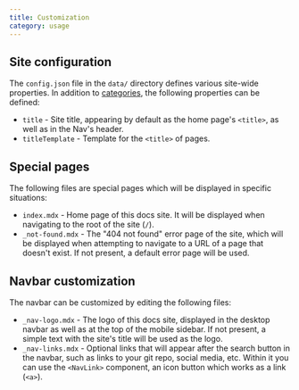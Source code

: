 ```yaml
---
title: Customization
category: usage
---
```


## Site configuration

The `config.json` file in the `data/` directory defines various site-wide properties. In addition to [categories](/docs/categories), the following properties can be defined:

- `title` - Site title, appearing by default as the home page's `<title>`, as well as in the Nav's header.
- `titleTemplate` - Template for the `<title>` of pages.

## Special pages

The following files are special pages which will be displayed in specific situations:

- `index.mdx` - Home page of this docs site. It will be displayed when navigating to the root of the site (`/`).
- `_not-found.mdx` - The "404 not found" error page of the site, which will be displayed when attempting to navigate to a URL of a page that doesn't exist. If not present, a default error page will be used.

## Navbar customization

The navbar can be customized by editing the following files:

- `_nav-logo.mdx` - The logo of this docs site, displayed in the desktop navbar as well as at the top of the mobile sidebar.
  If not present, a simple text with the site's title will be used as the logo.
- `_nav-links.mdx` - Optional links that will appear after the search button in the navbar, such as links to your git repo, social media, etc.
  Within it you can use the `<NavLink>` component, an icon button which works as a link (`<a>`).
